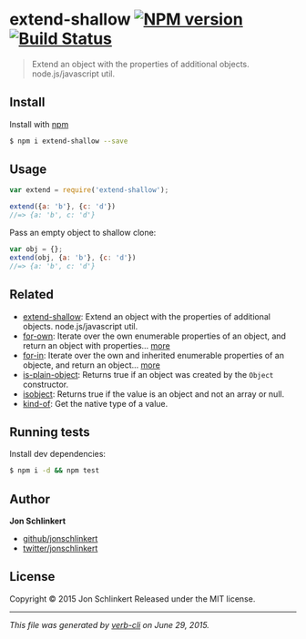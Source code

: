 # extend-shallow [![NPM version](https://badge.fury.io/js/extend-shallow.svg)](https://badge.fury.io/js/extend-shallow)  [![Build Status](https://travis-ci.org/jonschlinkert/extend-shallow.svg)](https://travis-ci.org/jonschlinkert/extend-shallow)

> Extend an object with the properties of additional objects. node.js/javascript util.

## Install

Install with [npm](https://www.npmjs.com/)

```sh
$ npm i extend-shallow --save
```

## Usage

```js
var extend = require('extend-shallow');

extend({a: 'b'}, {c: 'd'})
//=> {a: 'b', c: 'd'}
```

Pass an empty object to shallow clone:

```js
var obj = {};
extend(obj, {a: 'b'}, {c: 'd'})
//=> {a: 'b', c: 'd'}
```

## Related

* [extend-shallow](https://github.com/jonschlinkert/extend-shallow): Extend an object with the properties of additional objects. node.js/javascript util.
* [for-own](https://github.com/jonschlinkert/for-own): Iterate over the own enumerable properties of an object, and return an object with properties… [more](https://github.com/jonschlinkert/for-own)
* [for-in](https://github.com/jonschlinkert/for-in): Iterate over the own and inherited enumerable properties of an objecte, and return an object… [more](https://github.com/jonschlinkert/for-in)
* [is-plain-object](https://github.com/jonschlinkert/is-plain-object): Returns true if an object was created by the `Object` constructor.
* [isobject](https://github.com/jonschlinkert/isobject): Returns true if the value is an object and not an array or null.
* [kind-of](https://github.com/jonschlinkert/kind-of): Get the native type of a value.

## Running tests

Install dev dependencies:

```sh
$ npm i -d && npm test
```

## Author

**Jon Schlinkert**

+ [github/jonschlinkert](https://github.com/jonschlinkert)
+ [twitter/jonschlinkert](https://twitter.com/jonschlinkert)

## License

Copyright © 2015 Jon Schlinkert
Released under the MIT license.

***

_This file was generated by [verb-cli](https://github.com/assemble/verb-cli) on June 29, 2015._